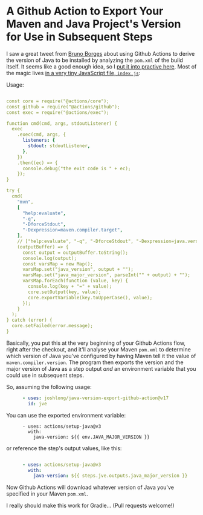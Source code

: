 # A Github Action to Export Your Maven and Java Project's Version for Use in Subsequent Steps 

I saw a great tweet from [Bruno Borges](https://twitter.com/brunoborges) about using Github Actions to derive the version of Java to be installed by analyzing the `pom.xml` of the build itself. It seems like a good enough idea, 
so I [put it into practive here](https://github.com/joshlong/java-version-export-github-action). Most of the magic lives [in a very tiny JavaScript file, `index.js`](https://raw.githubusercontent.com/joshlong/java-version-export-github-action/main/index.js):

Usage:

```yaml

const core = require("@actions/core");
const github = require("@actions/github");
const exec = require("@actions/exec");

function cmd(cmd, args, stdoutListener) {
  exec
    .exec(cmd, args, {
      listeners: {
        stdout: stdoutListener,
      },
    })
    .then((ec) => {
      console.debug("the exit code is " + ec);
    });
}

try {
  cmd(
    "mvn",
    [
      "help:evaluate",
      "-q",
      "-DforceStdout",
      "-Dexpression=maven.compiler.target",
    ],
    // ["help:evaluate", "-q", "-DforceStdout", "-Dexpression=java.version"],
    (outputBuffer) => {
      const output = outputBuffer.toString();
      console.log(output);
      const varsMap = new Map();
      varsMap.set("java_version", output + "");
      varsMap.set("java_major_version", parseInt("" + output) + "");
      varsMap.forEach(function (value, key) {
        console.log(key + "=" + value);
        core.setOutput(key, value);
        core.exportVariable(key.toUpperCase(), value);
      });
    }
  );
} catch (error) {
  core.setFailed(error.message);
}
```

Basically, you put this at the very beginning of your Github Actions flow, right after the checkout, and it'll 
analyse your Maven `pom.xml` to determine which version of Java you've configured by having Maven tell it the value of `maven.compiler.version`. The 
program then exports the version and the major version of Java as a step output _and_ an environment variable that you could use in subsequent steps.


So, assuming the following usage:

```yaml
      - uses: joshlong/java-version-export-github-action@v17
        id: jve
```

You can use the exported environment variable:

```
      - uses: actions/setup-java@v3
        with:
          java-version: ${{ env.JAVA_MAJOR_VERSION }}
```

or reference the step's output values, like this:

```yaml

      - uses: actions/setup-java@v3
        with:
          java-version: ${{ steps.jve.outputs.java_major_version }}
```


Now Github Actions will download whatever version of Java you've specified in your Maven `pom.xml`. 

I really should make this work for Gradle... (Pull requests welcome!) 
 
